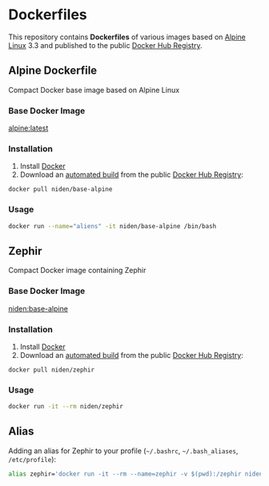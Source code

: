 # Dockerfiles

This repository contains **Dockerfiles** of various images based on [Alpine Linux][1] 3.3 and published to the public [Docker Hub Registry][4].

## Alpine Dockerfile

Compact Docker base image based on Alpine Linux

### Base Docker Image

[alpine:latest][5]

### Installation

1. Install [Docker][2]
2. Download an [automated build][3] from the public [Docker Hub Registry][4]: 

`docker pull niden/base-alpine`

### Usage

```sh
docker run --name="aliens" -it niden/base-alpine /bin/bash
```


## Zephir

Compact Docker image containing Zephir

### Base Docker Image

[niden:base-alpine][5]

### Installation

1. Install [Docker][2]
2. Download an [automated build][3] from the public [Docker Hub Registry][4]: 

`docker pull niden/zephir`

### Usage

```sh
docker run -it --rm niden/zephir
```

## Alias

Adding an alias for Zephir to your profile (`~/.bashrc`, `~/.bash_aliases`, `/etc/profile`):

```sh
alias zephir='docker run -it --rm --name=zephir -v $(pwd):/zephir niden/zephir'
```

[1]: http://www.alpinelinux.org/
[2]: https://www.docker.com/
[3]: https://hub.docker.com/r/niden/base-alpine/
[4]: https://registry.hub.docker.com/
[5]: https://hub.docker.com/_/alpine/
